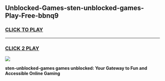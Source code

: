 
## Unblocked-Games-sten-unblocked-games-Play-Free-bbnq9
<h3>
<a href="https://premium76.site?title=sten-unblocked-games&ref=18A">CLICK TO PLAY</a></h3>
<hr>

<h3>
<a href="https://premium76.site?title=sten-unblocked-games&ref=18A">CLICK 2 PLAY</a>
  
</h3>

<a href="https://premium76.site?title=sten-unblocked-games&ref=18A"><img src="https://clearcache.store/games.png"></a>


**sten-unblocked-games games unblocked: Your Gateway to Fun and Accessible Online Gaming**
